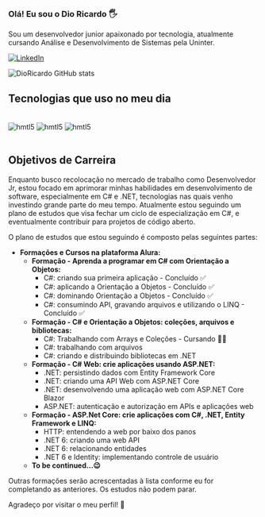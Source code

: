 ### Olá! Eu sou o Dio Ricardo 🖐️

Sou um desenvolvedor junior apaixonado por tecnologia, atualmente cursando Análise e Desenvolvimento de Sistemas pela Uninter.

[![LinkedIn](https://img.shields.io/badge/LinkedIn-0077B5?style=for-the-badge&logo=linkedin&logoColor=white)](https://www.linkedin.com/in/dio-ricardo)

![DioRicardo GitHub stats](https://github-readme-stats.vercel.app/api?username=DioRicardo&show_icons=true&theme=tokyonight)

## Tecnologias que uso no meu dia

<div style="display: inline_block"><br/>
    <img align="center" alt="hmtl5" src="https://img.shields.io/badge/C%23-239120?style=for-the-badge&logo=c-sharp&logoColor=white" />
    <img align="center" alt="hmtl5" src="https://img.shields.io/badge/.NET-5C2D91?style=for-the-badge&logo=.net&logoColor=white" />
    <img align="center" alt="hmtl5" src="https://img.shields.io/badge/MySQL-00000F?style=for-the-badge&logo=mysql&logoColor=white" />
</div><br/>

## Objetivos de Carreira

Enquanto busco recolocação no mercado de trabalho como Desenvolvedor Jr, estou focado em aprimorar minhas habilidades em desenvolvimento de software, especialmente em C# e .NET, tecnologias nas quais venho investindo grande parte do meu tempo. Atualmente estou seguindo um plano de estudos que visa fechar um ciclo de especialização em C#, e eventualmente contribuir para projetos de código aberto.

O plano de estudos que estou seguindo é composto pelas seguintes partes:

<ul>
    <li style="font-weight: bold">Formações e Cursos na plataforma Alura:
        <ul>
            <li> Formação - Aprenda a programar em C# com Orientação a Objetos:
                <ul>
                    <li style="font-weight: normal">C#: criando sua primeira aplicação - Concluído ✅</li>
                    <li style="font-weight: normal">C#: aplicando a Orientação a Objetos - Concluído ✅</li>
                    <li style="font-weight: normal">C#: dominando Orientação a Objetos - Concluído ✅</li>
                    <li style="font-weight: normal">C#: consumindo API, gravando arquivos e utilizando o LINQ - Concluído ✅</li>
                </ul>
            </li>
            <li>Formação - C# e Orientação a Objetos: coleções, arquivos e bibliotecas:
                <ul>
                    <li style="font-weight: normal">C#: Trabalhando com Arrays e Coleções - Cursando 👨‍💻</li>
                    <li style="font-weight: normal">C#: trabalhando com arquivos</li>
                    <li style="font-weight: normal">C#: criando e distribuindo bibliotecas em .NET</li>
                </ul>
            </li>
            <li>Formação - C# Web: crie aplicações usando ASP.NET:
                <ul>
                    <li style="font-weight: normal">.NET: persistindo dados com Entity Framework Core</li>
                    <li style="font-weight: normal">.NET: criando uma API Web com ASP.NET Core</li>
                    <li style="font-weight: normal">.NET: desenvolvendo uma aplicação web com ASP.NET Core Blazor</li>
                    <li style="font-weight: normal">ASP.NET: autenticação e autorização em APIs e aplicações web</li>
                </ul>
            </li>
            <li>Formação - ASP.Net Core: crie aplicações com C#, .NET, Entity Framework e LINQ:
                <ul>
                    <li style="font-weight: normal">HTTP: entendendo a web por baixo dos panos</li>
                    <li style="font-weight: normal">.NET 6: criando uma web API</li>
                    <li style="font-weight: normal">.NET 6: relacionando entidades</li>
                    <li style="font-weight: normal">.NET 6 e Identity: implementando controle de usuário</li>
                </ul>
            </li>
            <li>To be continued...😉</li>
        </ul>
    </li>    
</ul>

Outras formações serão acrescentadas à lista conforme eu for completando as anteriores. Os estudos não podem parar.

Agradeço por visitar o meu perfil! 👋
